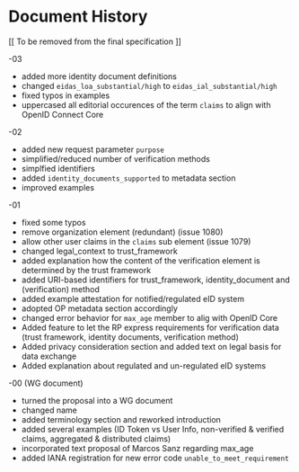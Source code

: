 # Document History

   [[ To be removed from the final specification ]]
   
   -03
   
   * added more identity document definitions
   * changed `eidas_loa_substantial/high` to `eidas_ial_substantial/high` 
   * fixed typos in examples
   * uppercased all editorial occurences of the term `claims` to align with OpenID Connect Core
   
   -02
   
   * added new request parameter `purpose`
   * simplified/reduced number of verification methods
   * simplfied identifiers
   * added `identity_documents_supported` to metadata section
   * improved examples
   
   -01 

   *  fixed some typos
   *  remove organization element (redundant) (issue 1080)
   *  allow other user claims in the `claims` sub element (issue 1079)
   *  changed legal_context to trust_framework
   *  added explanation how the content of the verification element is determined by the trust framework
   *  added URI-based identifiers for trust_framework, identity_document and (verification) method
   *  added example attestation for notified/regulated eID system
   *  adopted OP metadata section accordingly 
   *  changed error behavior for `max_age` member to alig with OpenID Core
   *  Added feature to let the RP express requirements for verification data (trust framework, identity documents, verification method)
   *  Added privacy consideration section and added text on legal basis for data exchange
   *  Added explanation about regulated and un-regulated eID systems
   
   -00 (WG document)

   *  turned the proposal into a WG document
   *  changed name
   *  added terminology section and reworked introduction
   *  added several examples (ID Token vs User Info, non-verified & verified claims, aggregated & distributed claims)
   *  incorporated text proposal of Marcos Sanz regarding max_age
   *  added IANA registration for new error code `unable_to_meet_requirement`